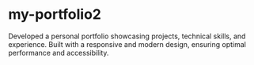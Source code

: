 # my-portfolio2
Developed a personal portfolio showcasing projects, technical skills, and experience. Built with a responsive and modern design, ensuring optimal performance and accessibility.
